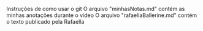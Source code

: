 Instruções de como usar o git
O arquivo "minhasNotas.md" contém as minhas anotações durante o video
O arquivo "rafaellaBallerine.md" contém o texto publicado pela Rafaella